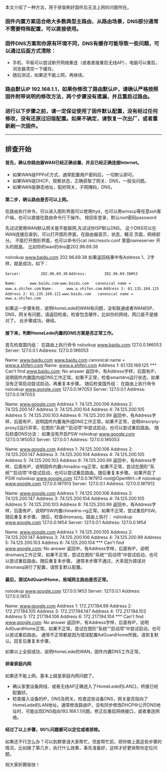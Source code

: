 本文介绍了一种方法，用于排查刷好固件后无法上网的问题所在。

### 固件内置方案适合绝大多数典型主路由、从路由场景，DNS部分通常不需要特殊配置，可以直接使用。
### 固件DNS方案和你原有环境不同，DNS有缓存可能导致一些问题，可以通过后面方式清除：
+ 手机、平板可以尝试断开网络重连（或者直接重启无线AP），电脑可以重启，浏览器清空一下缓存。
+ 随后测试，如果还不能上网，再继续。

### 路由默认IP 192.168.1.1，如果你修改了路由默认IP，请确认严格按照固件附带说明的修改方法，两个步骤没有遗漏，并且重启过路由。

### 进行以下步骤之前，请一定保证使用了固件默认配置，没有经过任何修改，没有还原过旧版配置。如果不确定，请恢复一次出厂，或者重新刷一次固件。

***
## 排查开始

#### 首先，确认你路由器WAN已经正确设置，并且已经正确连接Internet。
+ 如果WAN是PPPoE方式，通常配置用户密码后，一切默认即可。
+ 如果WAN是DHCP，观察状态，正确获取了网关、DNS，一般没问题。
+ 如果WAN是静态地址，配好网关，子网掩码，DNS。

#### 第二步，确认路由是否可以上网。
在路由执行命令，可以进入图形界面可以使用ttyd，也可以用winscp等任意ssh客户端，也可以直接在路由命令行下操作。
按回车登录，默认root密码password

先试试使用WAN默认网关能不能联网,先试试你ISP默认DNS。
这个DNS可以在WAN连接后查到，可以打开图形界面，在路由器首页，状态，概况 页面，网络部分。
不能打开图形界面，也可以命令行cat /etc/resolv.conf 里面nameserver 开头的就是。
比如你的wan的dns是202.96.69.38

nslookup www.baidu.com 202.96.69.38
如果返回结果中有Address 1、2字样，就是成功，如下：

`Server:         202.96.69.38`
`Address:        202.96.69.38#53`

`Name:      www.baidu.com`
`www.baidu.com   canonical name = www.a.shifen.com`
`Name:      www.a.shifen.com`
`Address 1: 61.135.169.125`
`Address 2: 61.135.169.121`
`www.baidu.com   canonical name = www.a.shifen.com`

如果这一步骤失败，说明HomeLede的WAN有问题，没有联通或者WAN的IP，DNS，网关有问题，请返回检查。检查包含硬件，比如你的网线，网口是不是接对了。
此步骤成功，继续。

#### 接下来，判断HomeLede内置的DNS方案是否正常工作。
首先检查国内组：
在路由上执行命令 nslookup www.baidu.com 127.0.0.1#6053
Server:         127.0.0.1
Address:        127.0.0.1#6053

Name:      www.baidu.com
www.baidu.com   canonical name = www.a.shifen.com
Name:      www.a.shifen.com
Address 1: 61.135.169.125
*** Can't find www.baidu.com: No answer
返回中，有Address字样，后面有IP，说明固件内置国内组DNS工作正常。如果不正常，检查smartdns运行状态，如果没有正常启动尝试启动。再重复本步骤。
随后检查国外组：
在路由上执行命令 nslookup www.google.com 127.0.0.1#7053
Server:         127.0.0.1
Address:        127.0.0.1#7053

Name:      www.google.com
Address 1: 74.125.200.106
Address 2: 74.125.200.147
Address 3: 74.125.200.104
Address 4: 74.125.200.105
Address 5: 74.125.200.103
Address 6: 74.125.200.99
返回中，有Address字样，后面有IP，说明固件内置海外组DNS工作正常。如果不正常，说明dnscrpty-proxy2运行异常，在图形“系统”“启动项”中尝试启动，也可以尝试重启路由。
随后检查DNS分流：
如果没有开启PSW
nslookup www.google.com 127.0.0.1#5053
Server:         127.0.0.1
Address:        127.0.0.1#5053

Name:      www.google.com
Address 1: 74.125.200.106
Address 2: 74.125.200.147
Address 3: 74.125.200.104
Address 4: 74.125.200.105
Address 5: 74.125.200.103
Address 6: 74.125.200.99
返回中，有Address字样，后面有IP，说明固件内置chinadns-ng正常。如果不正常，尝试在图形“系统”“启动项”中尝试启动，也可以尝试重启路由。随后重复本步骤。
如果开启了PSW
nslookup www.google.com 127.0.0.1#7913
root@OpenWrt:~# nslookup www.google.com 127.0.0.1#7913
Server:         127.0.0.1
Address:        127.0.0.1#7913

Name:      www.google.com
Address 1: 74.125.200.106
Address 2: 74.125.200.147
Address 3: 74.125.200.104
Address 4: 74.125.200.105
Address 5: 74.125.200.103
Address 6: 74.125.200.99
返回中，有Address字样，后面有IP，说明PSW内置chinadns-ng正常。如果不正常，尝试重启PSW。随后重复本步骤。
随后，检查dnsmasq，路由上执行：
nslookup www.google.com 127.0.0.1#54
Server:         127.0.0.1
Address:        127.0.0.1#54

Name:      www.google.com
Address 1: 74.125.200.105
Address 2: 74.125.200.147
Address 3: 74.125.200.106
Address 4: 74.125.200.99
Address 5: 74.125.200.103
Address 6: 74.125.200.104
*** Can't find www.google.com: No answer
返回中，有Address字样，后面有IP，说明dnsmasq工作正常，如果不正常，尝试在图形“系统”“启动项”中尝试启动，也可以尝试重启路由。随后重复本步骤。
通常本步骤不通过，大多因为错误对dnsmasq进行了配置，请恢复默认配置。

#### 最后，测试AdGuardHome，局域网主路由是否正常。
nslookup www.google.com 127.0.0.1#53
Server:         127.0.0.1
Address:        127.0.0.1#53

Name:      www.google.com
Address 1: 172.217.194.99
Address 2: 172.217.194.105
Address 3: 172.217.194.147
Address 4: 172.217.194.103
Address 5: 172.217.194.106
Address 6: 172.217.194.104
*** Can't find www.google.com: No answer
返回中，有Address字样，后面有IP，说明AdGuardHome正常。如果不正常，尝试在图形“系统”“启动项”中尝试启动，也可以尝试重启路由。
通常不正常都是因为错误配置AdGuardHome所致。请恢复默认。回复后重复本步骤。

如果以上全部成功，说明HomeLede的WAN，固件内置DNS工作正常。

#### 排查家庭内网
如果还不能上网，基本上就是家庭内网问题了。
+ 确认家里设备网线、或者无线AP正确连入了HomeLede的LAN口，桥接已经配置好。
+ 检查接入设备的IP，DNS及网关。检查这些设备DNS，网关是否指向了HomeLede的LAN地址。通常修改路由IP，没有同步修改DHCP中公开DNS地址时，可能出现DNS指向192.168.1.1问题。修正后重启网络接口，或者重连网络。

#### 经过了以上步骤，90%问题都可以定位或者排除。


如果还不行怎么办？可以到群里请大家帮忙。但是帮忙前，把你做上面这些步骤的情况，比如做了第几步，执行什么效果，事先准备好，这样才好更快帮你定位问题。

祝大家折腾愉快！